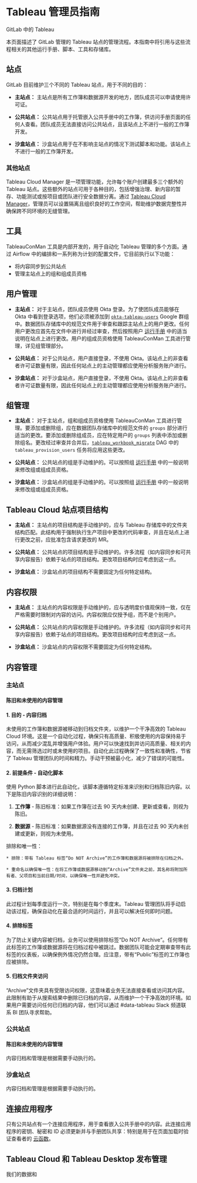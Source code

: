 # Tableau 管理员指南

GitLab 中的 Tableau

本页面描述了 GitLab 管理的 Tableau 站点的管理流程。本指南中将引用与这些流程相关的其他运行手册、脚本、工具和存储库。

## 站点

GitLab 目前维护三个不同的 Tableau 站点，用于不同的目的：

  * **主站点：** 主站点是所有工作簿和数据源开发的地方，团队成员可以申请使用许可证。

  * **公共站点：** 公共站点用于托管嵌入公共手册中的工作簿，供访问手册页面的任何人查看。团队成员无法直接访问公共站点，且该站点上不进行一般的工作簿开发。

  * **沙盒站点：** 沙盒站点用于在不影响主站点的情况下测试脚本和功能。该站点上不进行一般的工作簿开发。

### **其他站点**

Tableau Cloud Manager 是一项管理功能，允许每个账户创建最多三个额外的 Tableau 站点。这些额外的站点可用于各种目的，包括增强治理、新内容的暂存、功能测试或按项目或团队进行安全数据分离。通过 [Tableau Cloud Manager](https://help.tableau.com/current/online/en-us/cloud_manager_intro.htm)，管理员可以设置隔离且组织良好的工作空间，帮助维护数据完整性并确保跨不同环境的无缝管理。

## 工具

TableauConMan 工具是内部开发的，用于自动化 Tableau 管理的多个方面。通过 Airflow 中的编排和一系列称为计划的配置文件，它目前执行以下功能：

  * 将内容同步到公共站点
  * 管理主站点上的组和组成员资格

## 用户管理

  * **主站点：** 对于主站点，团队成员使用 Okta 登录。为了使团队成员能够在 Okta 中看到登录选项，他们必须被添加到 [`okta-tableau-users`](https://groups.google.com/a/gitlab.com/g/okta-tableau-users/members) Google 群组中。数据团队存储库中的规范文件用于审查和跟踪主站点上的用户更改。任何用户更改应首先在文件中进行并经过审查，然后按照用户 [运行手册](https://gitlab.com/gitlab-data/runbooks/-/tree/main/tableau?ref_type=heads) 中的适当说明在站点上进行更改。用户的组成员资格使用 TableauConMan 工具进行管理，详见组管理部分。

  * **公共站点：** 对于公共站点，用户直接登录，不使用 Okta。该站点上的非查看者许可证数量有限，因此任何站点上的主动管理都应使用分析服务账户进行。

  * **沙盒站点：** 对于沙盒站点，用户直接登录，不使用 Okta。该站点上的非查看者许可证数量有限，因此任何站点上的主动管理都应使用分析服务账户进行。

## 组管理

  * **主站点：** 对于主站点，组和组成员资格使用 TableauConMan 工具进行管理。要添加或删除组，应在数据团队存储库中的规范文件的 `groups` 部分进行适当的更改。要添加或删除组成员，应在特定用户的 `groups` 列表中添加或删除组名。更改经过审查并合并后，[`tableau_workbook_migrate`](https://gitlab.com/gitlab-data/analytics/-/blob/master/dags/general/tableau_workbook_migrate.py) DAG 中的 `tableau_provision_users` 任务将应用这些更改。

  * **公共站点：** 公共站点的组是手动维护的。可以按照组 [运行手册](https://gitlab.com/gitlab-data/runbooks/-/tree/main/tableau?ref_type=heads) 中的一般说明来修改组或组成员资格。

  * **沙盒站点：** 沙盒站点的组是手动维护的。可以按照组 [运行手册](https://gitlab.com/gitlab-data/runbooks/-/tree/main/tableau?ref_type=heads) 中的一般说明来修改组或组成员资格。

## Tableau Cloud 站点项目结构

  * **主站点：** 主站点的项目结构是手动维护的，应与 Tableau 存储库中的文件夹结构匹配。此结构用于强制执行生产项目中更改的代码审查，并且在站点上进行更改之前，应批准包含请求更改的 MR。

  * **公共站点：** 公共站点的项目结构是手动维护的。许多流程（如内容同步和可共享内容报告）依赖于站点的项目结构。更改项目结构时应考虑到这一点。

  * **沙盒站点：** 沙盒站点的项目结构不需要固定为任何特定结构。

## 内容权限

  * **主站点：** 主站点的内容权限是手动维护的，应与透明度价值观保持一致，仅在严格需要时限制对内容的访问。内容权限应仅授予组，而不是个别用户。

  * **公共站点：** 公共站点的内容权限是手动维护的。许多流程（如内容同步和可共享内容报告）依赖于站点的项目结构。更改项目结构时应考虑到这一点。

  * **沙盒站点：** 沙盒站点的内容权限不需要固定为任何特定结构。

## 内容管理

### 主站点

#### 陈旧和未使用的内容管理

#### 1\. 目的 - 内容归档

未使用的工作簿和数据源被移动到归档文件夹，以维护一个干净高效的 Tableau Cloud 环境。这是一个自动化过程，确保只有高质量、积极使用的内容保持易于访问，从而减少混乱并增强用户体验。用户可以快速找到并访问高质量、相关的内容，而无需筛选过时或未使用的项目。自动化此过程确保了一致性和准确性，节省了 Tableau 管理团队的时间和精力。手动干预被最小化，减少了错误的可能性。

#### 2\. 前提条件 - 自动化脚本

使用 Python 脚本进行此自动化，该脚本遵循特定标准来识别和归档陈旧内容。以下是陈旧内容识别的详细说明：

  1. **工作簿** \- 陈旧标准：如果工作簿在过去 90 天内未创建、更新或查看，则视为陈旧。

  2. **数据源** \- 陈旧标准：如果数据源没有连接的工作簿，并且在过去 90 天内未创建或更新，则视为未使用。

排除和唯一性：

    * 排除：带有 Tableau 标签“Do NOT Archive”的工作簿和数据源将被排除在归档之外。

    * 重命名以确保唯一性：在将工作簿或数据源移动到“Archive”文件夹之前，其名称将附加所有者、父项目和当前日期/时间，以确保唯一性并避免冲突。

#### 3\. 归档计划

此过程计划每季度运行一次，特别是在每个季度末。Tableau 管理团队将手动启动该过程，确保自动化在最合适的时间运行，并且可以解决任何即时问题。

#### 4\. 排除标签

为了防止关键内容被归档，业务可以使用排除标签“Do NOT Archive”。任何带有此标签的工作簿或数据源将在归档过程中被跳过。数据团队可能会定期审查带有此标签的仪表板，以确保例外情况仍然合理。应注意，带有“Public”标签的工作簿也应被排除。

#### 5\. 归档文件夹访问

“Archive”文件夹具有受限访问权限，这意味着业务无法直接查看或访问其内容。此限制有助于从搜索结果中删除已归档的内容，从而维护一个干净高效的环境。如果用户需要访问任何已归档的内容，他们可以通过 #data-tableau Slack 频道联系 BI 团队寻求帮助。

### 公共站点

#### 陈旧和未使用的内容管理

内容归档和管理是根据需要手动执行的。

### 沙盒站点

内容归档和管理是根据需要手动执行的。

## 连接应用程序

只有公共站点有一个连接应用程序，用于查看嵌入公共手册中的内容。此连接应用程序的密钥、秘密和 ID 必须更新并与手册团队共享：特别是用于在页面加载时验证查看者的 [云函数](https://console.cloud.google.com/functions/details/us-central1/tableau-connected-app?env=gen2&hl=en&project=mcottrell-8f2b9454&tab=details)。

## Tableau Cloud 和 Tableau Desktop 发布管理

我们的数据和